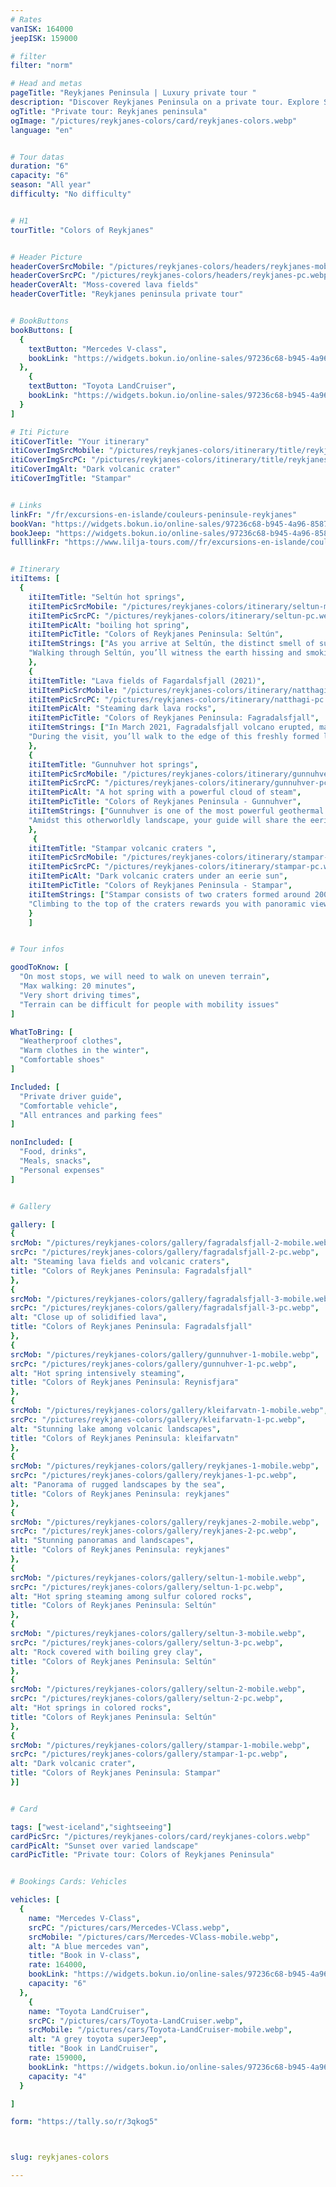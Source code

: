 ```yaml
---
# Rates
vanISK: 164000
jeepISK: 159000

# filter
filter: "norm"

# Head and metas
pageTitle: "Reykjanes Peninsula | Luxury private tour "
description: "Discover Reykjanes Peninsula on a private tour. Explore Seltún, Gunnuhver, Nátthagi, and Stampar's stunning landscapes. Volcanic wonders await!"
ogTitle: "Private tour: Reykjanes peninsula"
ogImage: "/pictures/reykjanes-colors/card/reykjanes-colors.webp"
language: "en"


# Tour datas
duration: "6"
capacity: "6"
season: "All year"
difficulty: "No difficulty"


# H1
tourTitle: "Colors of Reykjanes"


# Header Picture
headerCoverSrcMobile: "/pictures/reykjanes-colors/headers/reykjanes-mobile.webp"
headerCoverSrcPC: "/pictures/reykjanes-colors/headers/reykjanes-pc.webp"
headerCoverAlt: "Moss-covered lava fields"
headerCoverTitle: "Reykjanes peninsula private tour"


# BookButtons
bookButtons: [
  {
    textButton: "Mercedes V-class",
    bookLink: "https://widgets.bokun.io/online-sales/97236c68-b945-4a96-8587-660bdc4c45fd/experience-calendar/796567"
  },
    {
    textButton: "Toyota LandCruiser",
    bookLink: "https://widgets.bokun.io/online-sales/97236c68-b945-4a96-8587-660bdc4c45fd/experience-calendar/796870"
  }
]

# Iti Picture
itiCoverTitle: "Your itinerary"
itiCoverImgSrcMobile: "/pictures/reykjanes-colors/itinerary/title/reykjanes-mobile.webp"
itiCoverImgSrcPC: "/pictures/reykjanes-colors/itinerary/title/reykjanes-pc.webp"
itiCoverImgAlt: "Dark volcanic crater"
itiCoverImgTitle: "Stampar"


# Links
linkFr: "/fr/excursions-en-islande/couleurs-peninsule-reykjanes"
bookVan: "https://widgets.bokun.io/online-sales/97236c68-b945-4a96-8587-660bdc4c45fd/experience-calendar/796567"
bookJeep: "https://widgets.bokun.io/online-sales/97236c68-b945-4a96-8587-660bdc4c45fd/experience-calendar/796870"
fulllinkFr: "https://www.lilja-tours.com//fr/excursions-en-islande/couleurs-peninsule-reykjanes"


# Itinerary
itiItems: [
  { 
    itiItemTitle: "Seltún hot springs",
    itiItemPicSrcMobile: "/pictures/reykjanes-colors/itinerary/seltun-mobile.webp",
    itiItemPicSrcPC: "/pictures/reykjanes-colors/itinerary/seltun-pc.webp",
    itiItemPicAlt: "boiling hot spring",
    itiItemPicTitle: "Colors of Reykjanes Peninsula: Seltún",
    itiItemStrings: ["As you arrive at Seltún, the distinct smell of sulfur is the first sign of the volcanic activity beneath your feet. This geothermal area on the Reykjanes Peninsula is alive with bubbling mud pots, steaming vents, and vibrant mineral deposits, showcasing the raw power of Iceland’s underground forces.",
    "Walking through Seltún, you’ll witness the earth hissing and smoking, surrounded by colorful rocks transformed by hydrothermal activity. The striking contrast of red, yellow, and green hues against the steaming landscape creates a surreal, otherworldly experience. It’s a fascinating glimpse into Iceland’s volcanic heart and a must-see for nature enthusiasts and photographers."]
    },
    {
    itiItemTitle: "Lava fields of Fagardalsfjall (2021)",
    itiItemPicSrcMobile: "/pictures/reykjanes-colors/itinerary/natthagi-mobile.webp",
    itiItemPicSrcPC: "/pictures/reykjanes-colors/itinerary/natthagi-pc.webp",
    itiItemPicAlt: "Steaming dark lava rocks",
    itiItemPicTitle: "Colors of Reykjanes Peninsula: Fagradalsfjall",
    itiItemStrings: ["In March 2021, Fagradalsfjall volcano erupted, marking the start of a new volcanic cycle in Iceland. This eruption lasted six months, dramatically reshaping the landscape. Today, the lava field remains active, still steaming with heat from deep within the earth.",
    "During the visit, you’ll walk to the edge of this freshly formed lava field, where the rugged, black rocks showcase the power of volcanic activity. It’s a unique opportunity to witness a newly born land and experience Iceland’s dynamic geological forces up close."]
    },
    {
    itiItemTitle: "Gunnuhver hot springs",
    itiItemPicSrcMobile: "/pictures/reykjanes-colors/itinerary/gunnuhver-mobile.webp",
    itiItemPicSrcPC: "/pictures/reykjanes-colors/itinerary/gunnuhver-pc.webp",
    itiItemPicAlt: "A hot spring with a powerful cloud of steam",
    itiItemPicTitle: "Colors of Reykjanes Peninsula - Gunnuhver",
    itiItemStrings: ["Gunnuhver is one of the most powerful geothermal hot springs in Iceland, known for its immense size and intensity. Even from the parking lot, you can hear the roaring steam vents. As you approach, you’ll find yourself enveloped in a massive cloud of steam, feeling the heat and smelling the sulfur in the air.",
    "Amidst this otherworldly landscape, your guide will share the eerie legend of Gunnuhver, named after a ghost believed to be trapped within the boiling spring. This captivating tale adds a mystical touch to the already surreal experience."]
    },
     {
    itiItemTitle: "Stampar volcanic craters ",
    itiItemPicSrcMobile: "/pictures/reykjanes-colors/itinerary/stampar-mobile.webp",
    itiItemPicSrcPC: "/pictures/reykjanes-colors/itinerary/stampar-pc.webp",
    itiItemPicAlt: "Dark volcanic craters under an eerie sun",
    itiItemPicTitle: "Colors of Reykjanes Peninsula - Stampar",
    itiItemStrings: ["Stampar consists of two craters formed around 2000 years ago on the western Reykjanes Peninsula. This area is strikingly barren, with vast stretches of dark, black volcanic rocks creating a surreal, moon-like landscape.",
    "Climbing to the top of the craters rewards you with panoramic views of this dramatic terrain, showcasing the raw beauty of Iceland’s volcanic origin. It’s a mesmerizing spot that offers a unique glimpse into the island’s geological past and is a must-visit for nature enthusiasts and photographers."]
    }
    ]


# Tour infos

goodToKnow: [
  "On most stops, we will need to walk on uneven terrain", 
  "Max walking: 20 minutes",
  "Very short driving times",
  "Terrain can be difficult for people with mobility issues"
]

WhatToBring: [
  "Weatherproof clothes", 
  "Warm clothes in the winter", 
  "Comfortable shoes"
]

Included: [
  "Private driver guide",
  "Comfortable vehicle",
  "All entrances and parking fees"
]

nonIncluded: [
  "Food, drinks", 
  "Meals, snacks", 
  "Personal expenses"
]


# Gallery

gallery: [
{
srcMob: "/pictures/reykjanes-colors/gallery/fagradalsfjall-2-mobile.webp",
srcPc: "/pictures/reykjanes-colors/gallery/fagradalsfjall-2-pc.webp",
alt: "Steaming lava fields and volcanic craters",
title: "Colors of Reykjanes Peninsula: Fagradalsfjall"
},    
{
srcMob: "/pictures/reykjanes-colors/gallery/fagradalsfjall-3-mobile.webp",
srcPc: "/pictures/reykjanes-colors/gallery/fagradalsfjall-3-pc.webp",
alt: "Close up of solidified lava",
title: "Colors of Reykjanes Peninsula: Fagradalsfjall"
},
{
srcMob: "/pictures/reykjanes-colors/gallery/gunnuhver-1-mobile.webp",
srcPc: "/pictures/reykjanes-colors/gallery/gunnuhver-1-pc.webp",
alt: "Hot spring intensively steaming",
title: "Colors of Reykjanes Peninsula: Reynisfjara"
},  
{
srcMob: "/pictures/reykjanes-colors/gallery/kleifarvatn-1-mobile.webp",
srcPc: "/pictures/reykjanes-colors/gallery/kleifarvatn-1-pc.webp",
alt: "Stunning lake among volcanic landscapes",
title: "Colors of Reykjanes Peninsula: kleifarvatn"
},  
{
srcMob: "/pictures/reykjanes-colors/gallery/reykjanes-1-mobile.webp",
srcPc: "/pictures/reykjanes-colors/gallery/reykjanes-1-pc.webp",
alt: "Panorama of rugged landscapes by the sea",
title: "Colors of Reykjanes Peninsula: reykjanes"
},   
{
srcMob: "/pictures/reykjanes-colors/gallery/reykjanes-2-mobile.webp",
srcPc: "/pictures/reykjanes-colors/gallery/reykjanes-2-pc.webp",
alt: "Stunning panoramas and landscapes",
title: "Colors of Reykjanes Peninsula: reykjanes"
},    
{
srcMob: "/pictures/reykjanes-colors/gallery/seltun-1-mobile.webp",
srcPc: "/pictures/reykjanes-colors/gallery/seltun-1-pc.webp",
alt: "Hot spring steaming among sulfur colored rocks",
title: "Colors of Reykjanes Peninsula: Seltún"
},  
{
srcMob: "/pictures/reykjanes-colors/gallery/seltun-3-mobile.webp",
srcPc: "/pictures/reykjanes-colors/gallery/seltun-3-pc.webp",
alt: "Rock covered with boiling grey clay",
title: "Colors of Reykjanes Peninsula: Seltún"
},  
{
srcMob: "/pictures/reykjanes-colors/gallery/seltun-2-mobile.webp",
srcPc: "/pictures/reykjanes-colors/gallery/seltun-2-pc.webp",
alt: "Hot springs in colored rocks",
title: "Colors of Reykjanes Peninsula: Seltún"
},  
{
srcMob: "/pictures/reykjanes-colors/gallery/stampar-1-mobile.webp",
srcPc: "/pictures/reykjanes-colors/gallery/stampar-1-pc.webp",
alt: "Dark volcanic crater",
title: "Colors of Reykjanes Peninsula: Stampar"
}]


# Card

tags: ["west-iceland","sightseeing"]
cardPicSrc: "/pictures/reykjanes-colors/card/reykjanes-colors.webp"
cardPicAlt: "Sunset over varied landscape"
cardPicTitle: "Private tour: Colors of Reykjanes Peninsula"


# Bookings Cards: Vehicles

vehicles: [
  {
    name: "Mercedes V-Class",
    srcPC: "/pictures/cars/Mercedes-VClass.webp",
    srcMobile: "/pictures/cars/Mercedes-VClass-mobile.webp",
    alt: "A blue mercedes van",
    title: "Book in V-class",
    rate: 164000,
    bookLink: "https://widgets.bokun.io/online-sales/97236c68-b945-4a96-8587-660bdc4c45fd/experience-calendar/796567",
    capacity: "6"
  },
    {
    name: "Toyota LandCruiser",
    srcPC: "/pictures/cars/Toyota-LandCruiser.webp",
    srcMobile: "/pictures/cars/Toyota-LandCruiser-mobile.webp",
    alt: "A grey toyota superJeep",
    title: "Book in LandCruiser",
    rate: 159000,
    bookLink: "https://widgets.bokun.io/online-sales/97236c68-b945-4a96-8587-660bdc4c45fd/experience-calendar/796870",
    capacity: "4"
  }

]

form: "https://tally.so/r/3qkog5"



slug: reykjanes-colors

---
```

